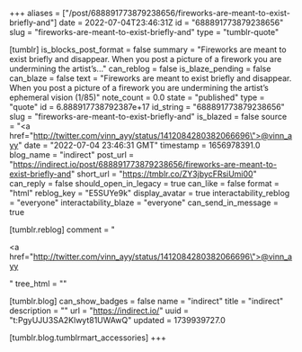 +++
aliases = ["/post/688891773879238656/fireworks-are-meant-to-exist-briefly-and"]
date = 2022-07-04T23:46:31Z
id = "688891773879238656"
slug = "fireworks-are-meant-to-exist-briefly-and"
type = "tumblr-quote"

[tumblr]
is_blocks_post_format = false
summary = "Fireworks are meant to exist briefly and disappear. When you post a picture of a firework you are undermining the artist’s..."
can_reblog = false
is_blaze_pending = false
can_blaze = false
text = "Fireworks are meant to exist briefly and disappear. When you post a picture of a firework you are undermining the artist’s ephemeral vision (1/85)"
note_count = 0.0
state = "published"
type = "quote"
id = 6.888917738792387e+17
id_string = "688891773879238656"
slug = "fireworks-are-meant-to-exist-briefly-and"
is_blazed = false
source = "<a href=\"http://twitter.com/vinn_ayy/status/1412084280382066696\">@vinn_ayy</a>"
date = "2022-07-04 23:46:31 GMT"
timestamp = 1656978391.0
blog_name = "indirect"
post_url = "https://indirect.io/post/688891773879238656/fireworks-are-meant-to-exist-briefly-and"
short_url = "https://tmblr.co/ZY3jbycFRsiUmi00"
can_reply = false
should_open_in_legacy = true
can_like = false
format = "html"
reblog_key = "E5SUYe9k"
display_avatar = true
interactability_reblog = "everyone"
interactability_blaze = "everyone"
can_send_in_message = true

[tumblr.reblog]
comment = "<p><a href=\"http://twitter.com/vinn_ayy/status/1412084280382066696\">@vinn_ayy</a></p>"
tree_html = ""

[tumblr.blog]
can_show_badges = false
name = "indirect"
title = "indirect"
description = ""
url = "https://indirect.io/"
uuid = "t:PgyUJU3SA2Klwyt81UWAwQ"
updated = 1739939727.0

[tumblr.blog.tumblrmart_accessories]
+++
